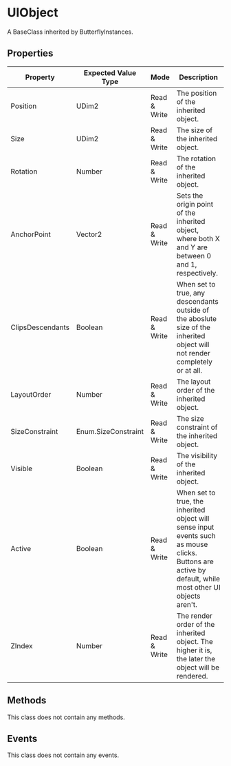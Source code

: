 # UIObject
A BaseClass inherited by ButterflyInstances.

## Properties

| Property | Expected Value Type | Mode | Description |
| -------- | ------------------- | ---- | ----------- |
| Position | UDim2 | Read & Write | The position of the inherited object. |
| Size | UDim2 | Read & Write | The size of the inherited object. |
| Rotation | Number | Read & Write | The rotation of the inherited object.
| AnchorPoint | Vector2 | Read & Write | Sets the origin point of the inherited object, where both X and Y are between 0 and 1, respectively. |
| ClipsDescendants | Boolean | Read & Write | When set to true, any descendants outside of the aboslute size of the inherited object will not render completely or at all. |
| LayoutOrder | Number | Read & Write | The layout order of the inherited object. |
| SizeConstraint | Enum.SizeConstraint | Read & Write | The size constraint of the inherited object. |
| Visible | Boolean | Read & Write | The visibility of the inherited object. |
| Active | Boolean | Read & Write | When set to true, the inherited object will sense input events such as mouse clicks. Buttons are active by default, while most other UI objects aren't. |
| ZIndex | Number | Read & Write | The render order of the inherited object. The higher it is, the later the object will be rendered. |

## Methods

This class does not contain any methods.

## Events

This class does not contain any events.
